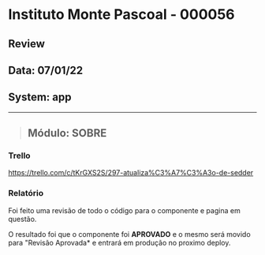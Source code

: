 # Instituto Monte Pascoal - 000056

## **Review**
## Data: 07/01/22
## System: app

***

> ## Módulo: SOBRE 

### Trello
https://trello.com/c/tKrGXS2S/297-atualiza%C3%A7%C3%A3o-de-sedder  

### Relatório  
Foi feito uma revisão de todo o código para o componente e pagina em questão.  

O resultado foi que o componente foi **APROVADO** e o mesmo será movido para "Revisão Aprovada* e entrará em produção no proximo deploy.  

<!-- O resultado foi que a revisão foi **REPROVADA**, sendo necessário alguns ajustes para conclusão.

Segue a lista dos ajustes necessários:

- **Edição**
  - Busca CNPJ
    - Preencher o endereço
    - Preencher os telefones
    - Preencher o email
  - Colocar * no campo wpp (pois é obrigatório)
  - Campo
- **Cadastrar**
  - Busca CNPJ
    - Preencher o endereço
    - Preencher os telefones
    - Preencher o email
  - Colocar * no campo wpp (pois é obrigatório) -->